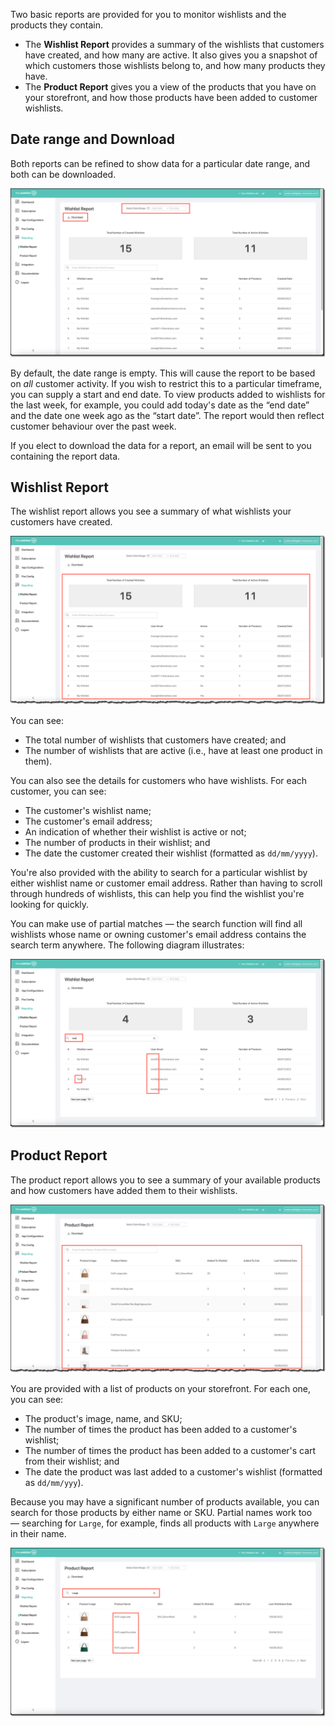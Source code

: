 Two basic reports are provided for you to monitor wishlists and the products they contain.

- The **Wishlist Report** provides a summary of the wishlists that customers have created, and how many are active. It also gives you a snapshot of which customers those wishlists belong to, and how many products they have.
- The **Product Report** gives you a view of the products that you have on your storefront, and how those products have been added to customer wishlists.

## Date range and Download

Both reports can be refined to show data for a particular date range, and both can be downloaded.

![Reporting date range and download](assets/reporting-date-range-and-download.png)

By default, the date range is empty. This will cause the report to be based on _all_ customer activity. If you wish to restrict this to a particular timeframe, you can supply a start and end date. To view products added to wishlists for the last week, for example, you could add today's date as the “end date” and the date one week ago as the “start date”. The report would then reflect customer behaviour over the past week.

If you elect to download the data for a report, an email will be sent to you containing the report data.

## Wishlist Report

The wishlist report allows you see a summary of what wishlists your customers have created.

![Reporting wishlist report](assets/reporting-wishlist-report.png)

You can see:
- The total number of wishlists that customers have created; and
- The number of wishlists that are active (i.e., have at least one product in them).

You can also see the details for customers who have wishlists. For each customer, you can see:
- The customer's wishlist name;
- The customer's email address;
- An indication of whether their wishlist is active or not;
- The number of products in their wishlist; and
- The date the customer created their wishlist (formatted as `dd/mm/yyyy`).

You're also provided with the ability to search for a particular wishlist by either wishlist name or customer email address. Rather than having to scroll through hundreds of wishlists, this can help you find the wishlist you're looking for quickly.

You can make use of partial matches — the search function will find all wishlists whose name or owning customer's email address contains the search term anywhere. The following diagram illustrates:

![Reporting wishlist report partial match](assets/reporting-wishlist-report-partial-match.png)

## Product Report

The product report allows you to see a summary of your available products and how customers have added them to their wishlists.

![Reporting product report](assets/reporting-product-report.png)

You are provided with a list of products on your storefront. For each one, you can see:
- The product's image, name, and SKU;
- The number of times the product has been added to a customer's wishlist;
- The number of times the product has been added to a customer's cart from their wishlist; and
- The date the product was last added to a customer's wishlist (formatted as `dd/mm/yyy`).

Because you may have a significant number of products available, you can search for those products by either name or SKU. Partial names work too — searching for `Large`, for example, finds all products with `Large` anywhere in their name.

![Reporting product report partial match](assets/reporting-product-report-partial-match.png)